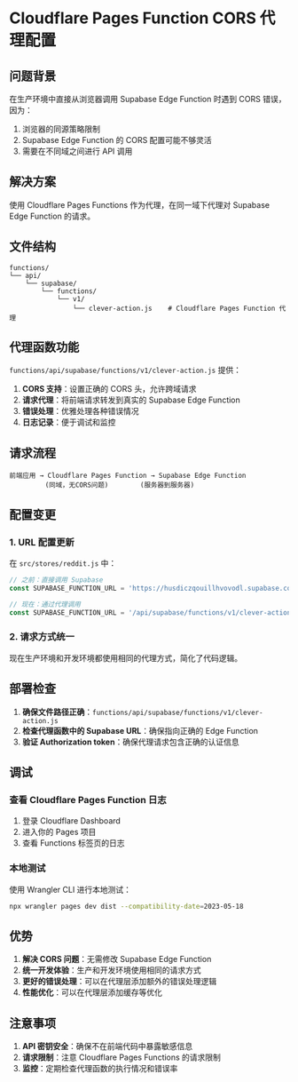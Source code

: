 # Cloudflare Pages Function CORS 代理配置

## 问题背景

在生产环境中直接从浏览器调用 Supabase Edge Function 时遇到 CORS 错误，因为：
1. 浏览器的同源策略限制
2. Supabase Edge Function 的 CORS 配置可能不够灵活
3. 需要在不同域之间进行 API 调用

## 解决方案

使用 Cloudflare Pages Functions 作为代理，在同一域下代理对 Supabase Edge Function 的请求。

## 文件结构

```
functions/
└── api/
    └── supabase/
        └── functions/
            └── v1/
                └── clever-action.js    # Cloudflare Pages Function 代理
```

## 代理函数功能

`functions/api/supabase/functions/v1/clever-action.js` 提供：

1. **CORS 支持**：设置正确的 CORS 头，允许跨域请求
2. **请求代理**：将前端请求转发到真实的 Supabase Edge Function
3. **错误处理**：优雅处理各种错误情况
4. **日志记录**：便于调试和监控

## 请求流程

```
前端应用 → Cloudflare Pages Function → Supabase Edge Function
         (同域，无CORS问题)        (服务器到服务器)
```

## 配置变更

### 1. URL 配置更新

在 `src/stores/reddit.js` 中：

```javascript
// 之前：直接调用 Supabase
const SUPABASE_FUNCTION_URL = 'https://husdiczqouillhvovodl.supabase.co/functions/v1/clever-action'

// 现在：通过代理调用
const SUPABASE_FUNCTION_URL = '/api/supabase/functions/v1/clever-action'
```

### 2. 请求方式统一

现在生产环境和开发环境都使用相同的代理方式，简化了代码逻辑。

## 部署检查

1. **确保文件路径正确**：`functions/api/supabase/functions/v1/clever-action.js`
2. **检查代理函数中的 Supabase URL**：确保指向正确的 Edge Function
3. **验证 Authorization token**：确保代理请求包含正确的认证信息

## 调试

### 查看 Cloudflare Pages Function 日志

1. 登录 Cloudflare Dashboard
2. 进入你的 Pages 项目
3. 查看 Functions 标签页的日志

### 本地测试

使用 Wrangler CLI 进行本地测试：

```bash
npx wrangler pages dev dist --compatibility-date=2023-05-18
```

## 优势

1. **解决 CORS 问题**：无需修改 Supabase Edge Function
2. **统一开发体验**：生产和开发环境使用相同的请求方式
3. **更好的错误处理**：可以在代理层添加额外的错误处理逻辑
4. **性能优化**：可以在代理层添加缓存等优化

## 注意事项

1. **API 密钥安全**：确保不在前端代码中暴露敏感信息
2. **请求限制**：注意 Cloudflare Pages Functions 的请求限制
3. **监控**：定期检查代理函数的执行情况和错误率 